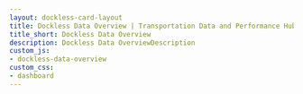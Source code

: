 ```yaml
---
layout: dockless-card-layout
title: Dockless Data Overview | Transportation Data and Performance Hub
title_short: Dockless Data Overview
description: Dockless Data OverviewDescription
custom_js:
- dockless-data-overview
custom_css:
- dashboard
---
```

